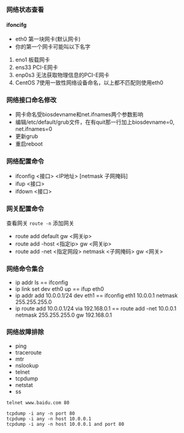 ### 网络状态查看
#### ifoncifg
- eth0 第一块网卡(默认网卡)
- 你的第一个网卡可能叫以下名字
1. eno1 板载网卡
2. ens33 PCI-E网卡
3. enp0s3 无法获取物理信息的PCI-E网卡
4. CentOS 7使用一致性网络设备命名，以上都不匹配则使用eth0

### 网络接口命名修改
- 网卡命名受biosdevname和net.ifnames两个参数影响
- 编辑/etc/default/grub文件，在有quit那一行加上biosdevname=0, net.ifnames=0
- 更新grub
- 重启reboot

### 网络配置命令
- ifconfig <接口> <IP地址> [netmask 子网掩码]
- ifup <接口>
- ifdown <接口>

### 网关配置命令
查看网关 `route -n`
添加网关
- route add default gw <网关ip>
- route add -host <指定ip> gw <网关ip>
- route add -net <指定网段> netmask <子网掩码> gw <网关>

### 网络命令集合

 - ip addr ls ==  ifconfig
 - ip link set dev eth0 up == ifup eth0
 - ip addr add 10.0.0.1/24 dev eth1 == ifconfig eth1 10.0.0.1 netmask 255.255.255.0
 - ip route add 10.0.0.1/24 via 192.168.0.1 == route add -net 10.0.0.1 netmask 255.255.255.0 gw 192.168.0.1

### 网络故障排除
- ping
- traceroute
- mtr
- nslookup
- telnet
- tcpdump
- netstat
- ss

```
telnet www.baidu.com 80

tcpdump -i any -n port 80
tcpdump -i any -n host 10.0.0.1
tcpdump -i any -n host 10.0.0.1 and port 80


```
